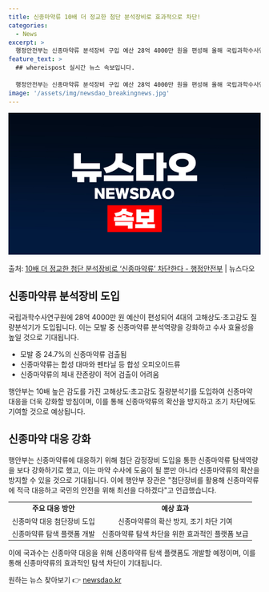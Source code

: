 ```yaml
---
title: 신종마약류 10배 더 정교한 첨단 분석장비로 효과적으로 차단!
categories:
  - News
excerpt: >
  행정안전부는 신종마약류 분석장비 구입 예산 28억 4000만 원을 편성해 올해 국립과학수사연구원에 총 4대의…
feature_text: >
  ## whereispost 실시간 뉴스 속보입니다.

  행정안전부는 신종마약류 분석장비 구입 예산 28억 4000만 원을 편성해 올해 국립과학수사연구원에 총 4대의…
image: '/assets/img/newsdao_breakingnews.jpg'
---
```


![뉴스다오 속보](/assets/img/newsdao_breakingnews.jpg)

<p>출처: <a href="https://newsdao.kr/3009" rel="dofollow">10배 더 정교한 첨단 분석장비로 ‘신종마약류’ 차단한다 - 행정안전부</a> | 뉴스다오</p>

<h2 data-ke-size="size26">신종마약류 분석장비 도입</h2>
국립과학수사연구원에 28억 4000만 원 예산이 편성되어 4대의 고해상도·초고감도 질량분석기가 도입됩니다. 이는 모발 중 신종마약류 분석역량을 강화하고 수사 효율성을 높일 것으로 기대됩니다.

<ul>
  <li>모발 중 24.7%의 신종마약류 검출됨</li>
  <li>신종마약류는 합성 대마와 펜타닐 등 합성 오피오이드류</li>
  <li>신종마약류의 체내 잔존량이 적어 검출이 어려움</li>
</ul>

<p data-ke-size="size16">행안부는 10배 높은 감도를 가진 고해상도·초고감도 질량분석기를 도입하여 신종마약 대응을 더욱 강화할 방침이며, 이를 통해 신종마약류의 확산을 방지하고 조기 차단에도 기여할 것으로 예상됩니다.</p>

<h2 data-ke-size="size26">신종마약 대응 강화</h2>
행안부는 신종마약류에 대응하기 위해 첨단 감정장비 도입을 통한 신종마약류 탐색역량을 보다 강화하기로 했고, 이는 마약 수사에 도움이 될 뿐만 아니라 신종마약류의 확산을 방지할 수 있을 것으로 기대됩니다. 이에 행안부 장관은 "첨단장비를 활용해 신종마약류에 적극 대응하고 국민의 안전을 위해 최선을 다하겠다"고 언급했습니다.

<table>
  <tr>
    <td style="text-align: center; height: 17px;"><b>주요 대응 방안</b></td>
    <td style="text-align: center; height: 17px;"><b>예상 효과</b></td>
  </tr>
  <tr>
    <td style="text-align: center; height: 17px;">신종마약 대응 첨단장비 도입</td>
    <td style="text-align: center; height: 17px;">신종마약류의 확산 방지, 조기 차단 기여</td>
  </tr>
  <tr>
    <td style="text-align: center; height: 17px;">신종마약류 탐색 플랫폼 개발</td>
    <td style="text-align: center; height: 17px;">신종마약류 탐색 차단을 위한 효과적인 플랫폼 보급</td>
  </tr>
</table>

<p data-ke-size="size16">이에 국과수는 신종마약 대응을 위해 신종마약류 탐색 플랫폼도 개발할 예정이며, 이를 통해 신종마약류의 효과적인 탐색 차단이 기대됩니다.</p> 

원하는 뉴스 찾아보기 👉 <a href="https://newsdao.kr" rel="dofollow">newsdao.kr</a>



